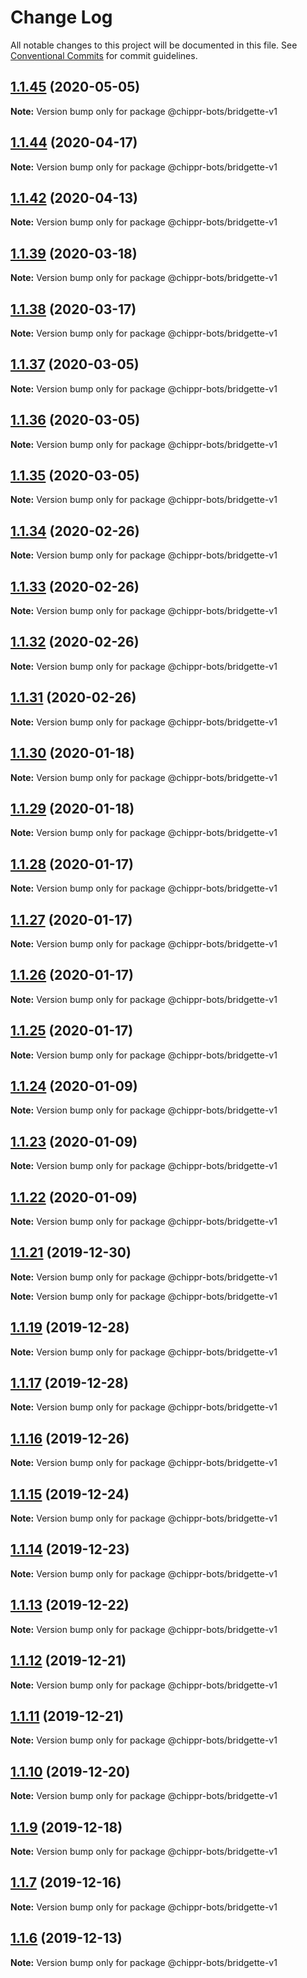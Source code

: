# Change Log

All notable changes to this project will be documented in this file.
See [Conventional Commits](https://conventionalcommits.org) for commit guidelines.

## [1.1.45](https://github.com/chippr-robotics/chippr-bots/compare/v1.1.44...v1.1.45) (2020-05-05)

**Note:** Version bump only for package @chippr-bots/bridgette-v1





## [1.1.44](https://github.com/chippr-robotics/chippr-bots/compare/v1.1.43...v1.1.44) (2020-04-17)

**Note:** Version bump only for package @chippr-bots/bridgette-v1





## [1.1.42](https://github.com/chippr-robotics/chippr-bots/compare/v1.1.41...v1.1.42) (2020-04-13)

**Note:** Version bump only for package @chippr-bots/bridgette-v1





## [1.1.39](https://github.com/chippr-robotics/chippr-bots/compare/v1.1.38...v1.1.39) (2020-03-18)

**Note:** Version bump only for package @chippr-bots/bridgette-v1





## [1.1.38](https://github.com/chippr-robotics/chippr-bots/compare/v1.1.37...v1.1.38) (2020-03-17)

**Note:** Version bump only for package @chippr-bots/bridgette-v1





## [1.1.37](https://github.com/chippr-robotics/chippr-bots/compare/v1.1.36...v1.1.37) (2020-03-05)

**Note:** Version bump only for package @chippr-bots/bridgette-v1





## [1.1.36](https://github.com/chippr-robotics/chippr-bots/compare/v1.1.35...v1.1.36) (2020-03-05)

**Note:** Version bump only for package @chippr-bots/bridgette-v1





## [1.1.35](https://github.com/chippr-robotics/chippr-bots/compare/v1.1.34...v1.1.35) (2020-03-05)

**Note:** Version bump only for package @chippr-bots/bridgette-v1





## [1.1.34](https://github.com/chippr-robotics/chippr-bots/compare/v1.1.33...v1.1.34) (2020-02-26)

**Note:** Version bump only for package @chippr-bots/bridgette-v1





## [1.1.33](https://github.com/chippr-robotics/chippr-bots/compare/v1.1.32...v1.1.33) (2020-02-26)

**Note:** Version bump only for package @chippr-bots/bridgette-v1





## [1.1.32](https://github.com/chippr-robotics/chippr-bots/compare/v1.1.31...v1.1.32) (2020-02-26)

**Note:** Version bump only for package @chippr-bots/bridgette-v1





## [1.1.31](https://github.com/chippr-robotics/chippr-bots/compare/v1.1.30...v1.1.31) (2020-02-26)

**Note:** Version bump only for package @chippr-bots/bridgette-v1





## [1.1.30](https://github.com/chippr-robotics/chippr-bots/compare/v1.1.29...v1.1.30) (2020-01-18)

**Note:** Version bump only for package @chippr-bots/bridgette-v1





## [1.1.29](https://github.com/chippr-robotics/chippr-bots/compare/v1.1.28...v1.1.29) (2020-01-18)

**Note:** Version bump only for package @chippr-bots/bridgette-v1





## [1.1.28](https://github.com/chippr-robotics/chippr-bots/compare/v1.1.27...v1.1.28) (2020-01-17)

**Note:** Version bump only for package @chippr-bots/bridgette-v1





## [1.1.27](https://github.com/chippr-robotics/chippr-bots/compare/v1.1.26...v1.1.27) (2020-01-17)

**Note:** Version bump only for package @chippr-bots/bridgette-v1





## [1.1.26](https://github.com/chippr-robotics/chippr-bots/compare/v1.1.25...v1.1.26) (2020-01-17)

**Note:** Version bump only for package @chippr-bots/bridgette-v1





## [1.1.25](https://github.com/chippr-robotics/chippr-bots/compare/v1.1.24...v1.1.25) (2020-01-17)

**Note:** Version bump only for package @chippr-bots/bridgette-v1





## [1.1.24](https://github.com/chippr-robotics/chippr-bots/compare/v1.1.21...v1.1.24) (2020-01-09)

**Note:** Version bump only for package @chippr-bots/bridgette-v1





## [1.1.23](https://github.com/chippr-robotics/chippr-bots/compare/v1.1.21...v1.1.23) (2020-01-09)

**Note:** Version bump only for package @chippr-bots/bridgette-v1





## [1.1.22](https://github.com/chippr-robotics/chippr-bots/compare/v1.1.21...v1.1.22) (2020-01-09)

**Note:** Version bump only for package @chippr-bots/bridgette-v1





## [1.1.21](https://github.com/chippr-robotics/chippr-bots/compare/v1.1.20...v1.1.21) (2019-12-30)

**Note:** Version bump only for package @chippr-bots/bridgette-v1







**Note:** Version bump only for package @chippr-bots/bridgette-v1





## [1.1.19](https://github.com/chippr-robotics/chippr-bots/compare/v1.1.18...v1.1.19) (2019-12-28)

**Note:** Version bump only for package @chippr-bots/bridgette-v1





## [1.1.17](https://github.com/chippr-robotics/chippr-bots/compare/v1.1.16...v1.1.17) (2019-12-28)

**Note:** Version bump only for package @chippr-bots/bridgette-v1





## [1.1.16](https://github.com/chippr-robotics/chippr-bots/compare/v1.1.15...v1.1.16) (2019-12-26)

**Note:** Version bump only for package @chippr-bots/bridgette-v1





## [1.1.15](https://github.com/chippr-robotics/chippr-bots/compare/v1.1.14...v1.1.15) (2019-12-24)

**Note:** Version bump only for package @chippr-bots/bridgette-v1





## [1.1.14](https://github.com/chippr-robotics/chippr-bots/compare/v1.1.13...v1.1.14) (2019-12-23)

**Note:** Version bump only for package @chippr-bots/bridgette-v1





## [1.1.13](https://github.com/chippr-robotics/chippr-bots/compare/v1.1.12...v1.1.13) (2019-12-22)

**Note:** Version bump only for package @chippr-bots/bridgette-v1





## [1.1.12](https://github.com/chippr-robotics/chippr-bots/compare/v1.1.11...v1.1.12) (2019-12-21)

**Note:** Version bump only for package @chippr-bots/bridgette-v1





## [1.1.11](https://github.com/chippr-robotics/chippr-bots/compare/v1.1.10...v1.1.11) (2019-12-21)

**Note:** Version bump only for package @chippr-bots/bridgette-v1





## [1.1.10](https://github.com/chippr-robotics/chippr-bots/compare/v1.1.9...v1.1.10) (2019-12-20)

**Note:** Version bump only for package @chippr-bots/bridgette-v1





## [1.1.9](https://github.com/chippr-robotics/chippr-bots/compare/v1.1.8...v1.1.9) (2019-12-18)

**Note:** Version bump only for package @chippr-bots/bridgette-v1





## [1.1.7](https://github.com/chippr-robotics/chippr-bots/compare/v1.1.6...v1.1.7) (2019-12-16)

**Note:** Version bump only for package @chippr-bots/bridgette-v1





## [1.1.6](https://github.com/chippr-robotics/chippr-bots/compare/v1.1.5...v1.1.6) (2019-12-13)

**Note:** Version bump only for package @chippr-bots/bridgette-v1
